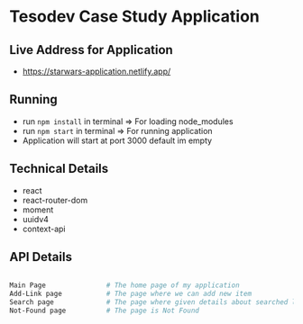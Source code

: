 # Tesodev Case Study Application

## Live Address for Application
- https://starwars-application.netlify.app/

## Running 
- run `npm install` in terminal     => For loading node_modules
- run `npm start` in terminal       => For running application
- Application will start at port 3000 default im empty

## Technical Details
- react
- react-router-dom
- moment
- uuidv4
- context-api

## API Details

```sh 

Main Page               # The home page of my application
Add-Link page           # The page where we can add new item
Search page             # The page where given details about searched links
Not-Found page          # The page is Not Found

```

